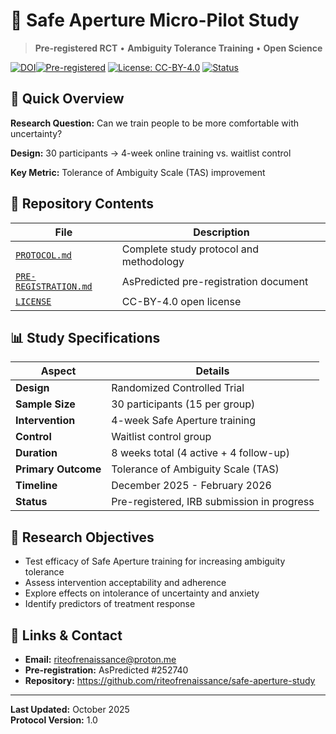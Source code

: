 
# 🔬 Safe Aperture Micro-Pilot Study

> **Pre-registered RCT** • **Ambiguity Tolerance Training** • **Open Science**


[![DOI](https://zenodo.org/badge/1079557237.svg)](https://doi.org/10.5281/zenodo.17396753)[![Pre-registered](https://img.shields.io/badge/Pre--registered-AsPredicted%20%23252740-blue)](https://aspredicted.org/252740)
[![License: CC-BY-4.0](https://img.shields.io/badge/License-CC--BY--4.0-green)](LICENSE)
[![Status](https://img.shields.io/badge/Status-IRB%20Submission-orange)](https://github.com/riteofrenaissance/safe-aperture-study)

## 🎯 Quick Overview

**Research Question:** Can we train people to be more comfortable with uncertainty?

**Design:** 30 participants → 4-week online training vs. waitlist control

**Key Metric:** Tolerance of Ambiguity Scale (TAS) improvement

## 📁 Repository Contents

| File | Description |
|------|-------------|
| [`PROTOCOL.md`](PROTOCOL.md) | Complete study protocol and methodology |
| [`PRE-REGISTRATION.md`](PRE-REGISTRATION.md) | AsPredicted pre-registration document |
| [`LICENSE`](LICENSE) | CC-BY-4.0 open license |

## 📊 Study Specifications

| Aspect | Details |
|--------|---------|
| **Design** | Randomized Controlled Trial |
| **Sample Size** | 30 participants (15 per group) |
| **Intervention** | 4-week Safe Aperture training |
| **Control** | Waitlist control group |
| **Duration** | 8 weeks total (4 active + 4 follow-up) |
| **Primary Outcome** | Tolerance of Ambiguity Scale (TAS) |
| **Timeline** | December 2025 - February 2026 |
| **Status** | Pre-registered, IRB submission in progress |

## 🎯 Research Objectives

- Test efficacy of Safe Aperture training for increasing ambiguity tolerance
- Assess intervention acceptability and adherence  
- Explore effects on intolerance of uncertainty and anxiety
- Identify predictors of treatment response

## 🔗 Links & Contact

- **Email:** riteofrenaissance@proton.me
- **Pre-registration:** AsPredicted #252740
- **Repository:** https://github.com/riteofrenaissance/safe-aperture-study

---

**Last Updated:** October 2025  
**Protocol Version:** 1.0
